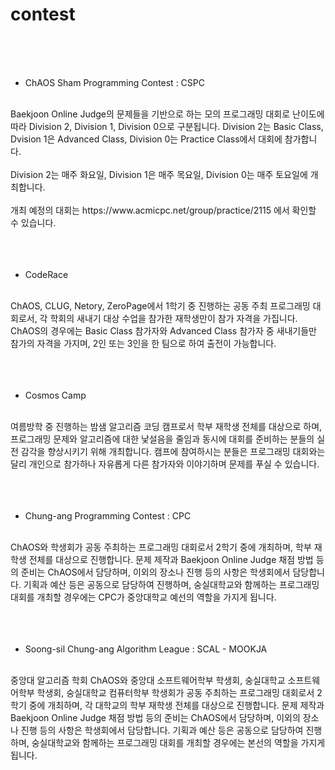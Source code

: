 # contest
<br>
<br>
<br>

- ChAOS Sham Programming Contest : CSPC<br>
<br>
Baekjoon Online Judge의 문제들을 기반으로 하는 모의 프로그래밍 대회로 난이도에 따라 Division 2, Division 1, Division 0으로 구분됩니다. Division 2는 Basic Class, Dvision 1은 Advanced Class, Division 0는 Practice Class에서 대회에 참가합니다.<br>
<br>
Division 2는 매주 화요일, Division 1은 매주 목요일, Division 0는 매주 토요일에 개최합니다.<br>
<br>
개최 예정의 대회는 https://www.acmicpc.net/group/practice/2115 에서 확인할 수 있습니다.<br>
<br>
<br>
<br>

- CodeRace<br>
<br>
ChAOS, CLUG, Netory, ZeroPage에서 1학기 중 진행하는 공동 주최 프로그래밍 대회로서, 각 학회의 새내기 대상 수업을 참가한 재학생만이 참가 자격을 가집니다. ChAOS의 경우에는 Basic Class 참가자와 Advanced Class 참가자 중 새내기들만 참가의 자격을 가지며, 2인 또는 3인을 한 팀으로 하여 출전이 가능합니다. <br>
<br>
<br>
<br>

- Cosmos Camp<br>
<br>
여름방학 중 진행하는 밤샘 알고리즘 코딩 캠프로서 학부 재학생 전체를 대상으로 하며, 프로그래밍 문제와 알고리즘에 대한 낯설음을 줄임과 동시에 대회를 준비하는 분들의 실전 감각을 향상시키기 위해 개최합니다. 캠프에 참여하시는 분들은 프로그래밍 대회와는 달리 개인으로 참가하나 자유롭게 다른 참가자와 이야기하며 문제를 푸실 수 있습니다.<br>
<br>
<br>
<br>

- Chung-ang Programming Contest : CPC<br>
<br>
ChAOS와 학생회가 공동 주최하는 프로그래밍 대회로서 2학기 중에 개최하며, 학부 재학생 전체를 대상으로 진행합니다. 문제 제작과 Baekjoon Online Judge 채점 방법 등의 준비는 ChAOS에서 담당하며, 이외의 장소나 진행 등의 사항은 학생회에서 담당합니다. 기획과 예산 등은 공동으로 담당하여 진행하며, 숭실대학교와 함께하는 프로그래밍 대회를 개최할 경우에는 CPC가 중앙대학교 예선의 역할을 가지게 됩니다.<br>
<br>
<br>
<br>

- Soong-sil Chung-ang Algorithm League : SCAL - MOOKJA<br>
<br>
중앙대 알고리즘 학회 ChAOS와 중앙대 소프트웨어학부 학생회, 숭실대학교 소프트웨어학부 학생회, 숭실대학교 컴퓨터학부 학생회가 공동 주최하는 프로그래밍 대회로서 2학기 중에 개최하며, 각 대학교의 학부 재학생 전체를 대상으로 진행합니다. 문제 제작과 Baekjoon Online Judge 채점 방법 등의 준비는 ChAOS에서 담당하며, 이외의 장소나 진행 등의 사항은 학생회에서 담당합니다. 기획과 예산 등은 공동으로 담당하여 진행하며, 숭실대학교와 함께하는 프로그래밍 대회를 개최할 경우에는 본선의 역할을 가지게 됩니다.<br>
